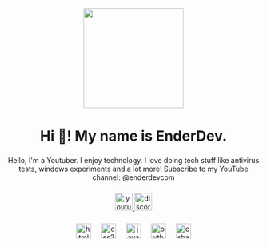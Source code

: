 <div align="center">
  <img height="200" src="https://yt3.googleusercontent.com/HeX9pkrolYwfDlfszDOOSkzjeKEWNn2bLNZkjND35qC5YR8JCA2eOYrL_AIFk9SkGdxVkvikAes=w1707-fcrop64=1,00005a57ffffa5a8-k-c0xffffffff-no-nd-rj"  />
</div>

###

<h1 align="center">Hi 👋! My name is EnderDev.</h1>

###

<p align="center">Hello, I'm a Youtuber. I enjoy technology. I love doing tech stuff like antivirus tests, windows experiments and a lot more! Subscribe to my YouTube channel: @enderdevcom</p>

###

<div align="center">
  <a href="https://www.youtube.com/channel/UC3SAwPDkdknh7p1lwyMwetQ" target="_blank">
    <img src="https://img.shields.io/static/v1?message=Youtube&logo=youtube&label=&color=FF0000&logoColor=white&labelColor=&style=for-the-badge" height="35" alt="youtube logo"  />
  </a>
  <a href="https://dsc.gg/enderdevcom" target="_blank">
    <img src="https://img.shields.io/static/v1?message=Discord&logo=discord&label=&color=7289DA&logoColor=white&labelColor=&style=for-the-badge" height="35" alt="discord logo"  />
  </a>
</div>

###

<div align="center">
  <img src="https://cdn.jsdelivr.net/gh/devicons/devicon/icons/html5/html5-original.svg" height="30" alt="html5 logo"  />
  <img width="12" />
  <img src="https://cdn.jsdelivr.net/gh/devicons/devicon/icons/css3/css3-original.svg" height="30" alt="css3 logo"  />
  <img width="12" />
  <img src="https://cdn.jsdelivr.net/gh/devicons/devicon/icons/javascript/javascript-original.svg" height="30" alt="javascript logo"  />
  <img width="12" />
  <img src="https://cdn.jsdelivr.net/gh/devicons/devicon/icons/python/python-original.svg" height="30" alt="python logo"  />
  <img width="12" />
  <img src="https://cdn.jsdelivr.net/gh/devicons/devicon/icons/csharp/csharp-original.svg" height="30" alt="csharp logo"  />
</div>

###

